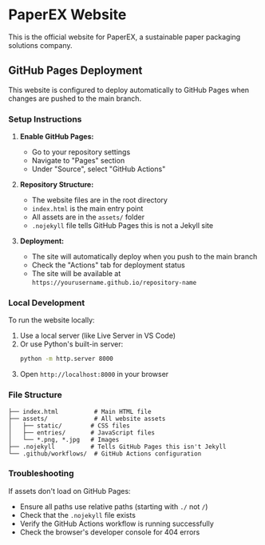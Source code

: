# PaperEX Website

This is the official website for PaperEX, a sustainable paper packaging solutions company.

## GitHub Pages Deployment

This website is configured to deploy automatically to GitHub Pages when changes are pushed to the main branch.

### Setup Instructions

1. **Enable GitHub Pages:**
   - Go to your repository settings
   - Navigate to "Pages" section
   - Under "Source", select "GitHub Actions"

2. **Repository Structure:**
   - The website files are in the root directory
   - `index.html` is the main entry point
   - All assets are in the `assets/` folder
   - `.nojekyll` file tells GitHub Pages this is not a Jekyll site

3. **Deployment:**
   - The site will automatically deploy when you push to the main branch
   - Check the "Actions" tab for deployment status
   - The site will be available at `https://yourusername.github.io/repository-name`

### Local Development

To run the website locally:

1. Use a local server (like Live Server in VS Code)
2. Or use Python's built-in server:
   ```bash
   python -m http.server 8000
   ```
3. Open `http://localhost:8000` in your browser

### File Structure

```
├── index.html          # Main HTML file
├── assets/             # All website assets
│   ├── static/        # CSS files
│   ├── entries/       # JavaScript files
│   └── *.png, *.jpg   # Images
├── .nojekyll          # Tells GitHub Pages this isn't Jekyll
└── .github/workflows/  # GitHub Actions configuration
```

### Troubleshooting

If assets don't load on GitHub Pages:
- Ensure all paths use relative paths (starting with `./` not `/`)
- Check that the `.nojekyll` file exists
- Verify the GitHub Actions workflow is running successfully
- Check the browser's developer console for 404 errors